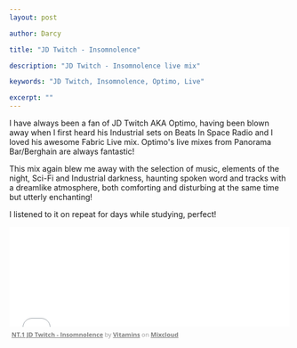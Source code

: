 ```yaml
---
layout: post

author: Darcy

title: "JD Twitch - Insomnolence"

description: "JD Twitch - Insomnolence live mix"

keywords: "JD Twitch, Insomnolence, Optimo, Live"

excerpt: ""
---
```


I have always been a fan of JD Twitch AKA Optimo, having been blown away when I first heard his Industrial sets on Beats In Space Radio and I loved his awesome Fabric Live mix. Optimo's live mixes from Panorama Bar/Berghain are always fantastic!

This mix again blew me away with the selection of music, elements of the night, Sci-Fi and Industrial darkness, haunting spoken word and tracks with a dreamlike atmosphere, both comforting and disturbing at the same time but utterly enchanting!

I listened to it on repeat for days while studying, perfect!

<iframe width="100%" height="180" src="//www.mixcloud.com/widget/iframe/?feed=http%3A%2F%2Fwww.mixcloud.com%2Fthosevitamins%2Fnt1-jd-twitch-insomnolence%2F&amp;embed_uuid=c305c751-8f1f-4dfc-9596-57bff4d22e1d&amp;replace=0&amp;hide_cover=1&amp;embed_type=widget_standard&amp;hide_tracklist=1" frameborder="0"></iframe><div style="clear: both; height: 3px; width: auto;"></div><p style="display: block; font-size: 11px; font-family: 'Open Sans', Helvetica, Arial, sans-serif; margin: 0px; padding: 3px 4px; color: rgb(153, 153, 153); width: auto;"><a href="http://www.mixcloud.com/thosevitamins/nt1-jd-twitch-insomnolence/?utm_source=widget&amp;amp;utm_medium=web&amp;amp;utm_campaign=base_links&amp;amp;utm_term=resource_link" target="_blank" style="color:#808080; font-weight:bold;">NT.1 JD Twitch - Insomnolence</a><span> by </span><a href="http://www.mixcloud.com/thosevitamins/?utm_source=widget&amp;amp;utm_medium=web&amp;amp;utm_campaign=base_links&amp;amp;utm_term=profile_link" target="_blank" style="color:#808080; font-weight:bold;">Vitamins</a><span> on </span><a href="http://www.mixcloud.com/?utm_source=widget&amp;utm_medium=web&amp;utm_campaign=base_links&amp;utm_term=homepage_link" target="_blank" style="color:#808080; font-weight:bold;"> Mixcloud</a></p><div style="clear: both; height: 3px; width: auto;"></div>